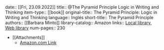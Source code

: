 date:: [[Fri, 23.09.2022]]
title:: @The Pyramid Principle Logic in Writing and Thinking
item-type:: [[book]]
original-title:: The Pyramid Principle: Logic in Writing and Thinking
language:: Inglés
short-title:: The Pyramid Principle
authors:: [[Barbara Minto]]
library-catalog:: Amazon
links:: [Local library](zotero://select/library/items/Q89M6ZJQ), [Web library](https://www.zotero.org/users/6520516/items/Q89M6ZJQ)
num-pages:: 230

- [[Attachments]]
	- [Amazon.com Link](https://www.amazon.es/Pyramid-Principle-Writing-Thinking-English-ebook/dp/B0BGCKZ3J1/ref=sr_1_1?qid=1669568511&refinements=p_27%3ABarbara+Minto&s=books&sr=1-1)